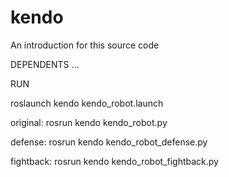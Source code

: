 # kendo
An introduction for this source code

DEPENDENTS
...

RUN

roslaunch kendo kendo_robot.launch 

original:
rosrun kendo kendo_robot.py

defense:
rosrun kendo kendo_robot_defense.py

fightback:
rosrun kendo kendo_robot_fightback.py

